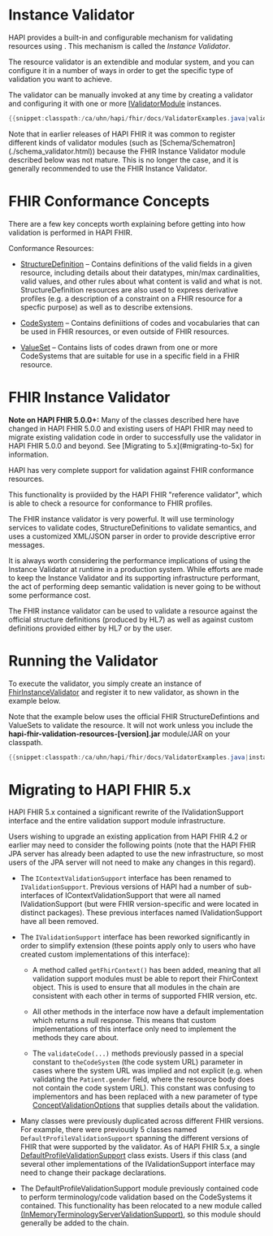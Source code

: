 # Instance Validator

HAPI provides a built-in and configurable mechanism for validating resources using . This mechanism is called the *Instance Validator*.

The resource validator is an extendible and modular system, and you can configure it in a number of ways in order to get the specific type of validation you want to achieve.

The validator can be manually invoked at any time by creating a validator and configuring it with one or more [IValidatorModule](/hapi-fhir/apidocs/hapi-fhir-base/ca/uhn/fhir/validation/IValidatorModule.html) instances.

```java
{{snippet:classpath:/ca/uhn/hapi/fhir/docs/ValidatorExamples.java|validationIntro}}
```
<div class="doc_info_bubble">
    Note that in earlier releases of HAPI FHIR it was common to register different kinds of validator modules (such as [Schema/Schematron](./schema_validator.html)) because the FHIR Instance Validator module described below was not mature. This is no longer the case, and it is generally recommended to use the FHIR Instance Validator. 
</div>

# FHIR Conformance Concepts

There are a few key concepts worth explaining before getting into how validation is performed in HAPI FHIR.

Conformance Resources:

* [StructureDefinition](http://hl7.org/fhir/structuredefinition.html) &ndash; Contains definitions of the valid fields in a given resource, including details about their datatypes, min/max cardinalities, valid values, and other rules about what content is valid and what is not. StructureDefinition resources are also used to express derivative profiles (e.g. a description of a constraint on a FHIR resource for a specfic purpose) as well as to describe extensions. 

* [CodeSystem](http://hl7.org/fhir/codesystem.html) &ndash; Contains definiitions of codes and vocabularies that can be used in FHIR resources, or even outside of FHIR resources.

* [ValueSet](http://hl7.org/fhir/valueset.html) &ndash; Contains lists of codes drawn from one or more CodeSystems that are suitable for use in a specific field in a FHIR resource.  


# FHIR Instance Validator

<div class="doc_info_bubble">
    <b>Note on HAPI FHIR 5.0.0+:</b> Many of the classes described here have changed in HAPI FHIR 5.0.0 and
    existing users of HAPI FHIR may need to migrate existing validation code in order to successfully use the validator
    in HAPI FHIR 5.0.0 and beyond. See [Migrating to 5.x](#migrating-to-5x) for information.
</div>

HAPI has very complete support for validation against FHIR conformance resources.

This functionality is proviided by the HAPI FHIR "reference validator", which is able
to check a resource for conformance to FHIR profiles.

The FHIR instance validator is very powerful. It will use terminology services to validate codes, StructureDefinitions to validate semantics, and uses a customized XML/JSON parser in order to provide descriptive error messages.

It is always worth considering the performance implications of using the Instance Validator at runtime in a production system. While efforts are made to keep the Instance Validator and its supporting infrastructure performant, the act of performing deep semantic validation is never going to be without some performance cost.    

The FHIR instance validator can be used to validate a resource against the
official structure definitions (produced by HL7) as well as against custom
definitions provided either by HL7 or by the user.

# Running the Validator

To execute the validator, you simply create an instance of [FhirInstanceValidator](/hapi-fhir/apidocs/hapi-fhir-validation/org/hl7/fhir/r4/hapi/validation/FhirInstanceValidator.html) and register it to new validator, as shown in the example below.

Note that the example below uses the official FHIR StructureDefintions and ValueSets
to validate the resource. It will not work unless you include the
**hapi-fhir-validation-resources-[version].jar** module/JAR on your classpath.

```java
{{snippet:classpath:/ca/uhn/hapi/fhir/docs/ValidatorExamples.java|instanceValidator}}
```

<a name="migrating-to-5x"></a>

# Migrating to HAPI FHIR 5.x

HAPI FHIR 5.x contained a significant rewrite of the IValidationSupport interface and the entire validation support module infrastructure.

Users wishing to upgrade an existing application from HAPI FHIR 4.2 or earlier may need to consider the following points (note that the HAPI FHIR JPA server has already been adapted to use the new infrastructure, so most users of the JPA server will not need to make any changes in this regard).

* The `IContextValidationSupport` interface has been renamed to `IValidationSupport`. Previous versions of HAPI had a number of sub-interfaces of IContextValidationSupport that were all named IValidationSupport (but were FHIR version-specific and were located in distinct packages). These previous interfaces named IValidationSupport have all been removed.

* The `IValidationSupport` interface has been reworked significantly in order to simplify extension (these points apply only to users who have created custom implementations of this interface):

   * A method called `getFhirContext()` has been added, meaning that all validation support modules must be able to report their FhirContext object. This is used to ensure that all modules in the chain are consistent with each other in terms of supported FHIR version, etc.

   * All other methods in the interface now have a default implementation which returns a null response. This means that custom implementations of this interface only need to implement the methods they care about.

   * The `validateCode(...)` methods previously passed in a special constant to `theCodeSystem` (the code system URL) parameter in cases where the system URL was implied and not explicit (e.g. when validating the `Patient.gender` field, where the resource body does not contain the code system URL). This constant was confusing to implementors and has been replaced with a new parameter of type [ConceptValidationOptions](/hapi-fhir/apidocs/hapi-fhir-base/ca/uhn/fhir/context/support/ConceptValidationOptions.html) that supplies details about the validation.

* Many classes were previously duplicated across different FHIR versions. For example, there were previously 5 classes named `DefaultProfileValidationSupport` spanning the different versions of FHIR that were supported by the validator. As of HAPI FHIR 5.x, a single [DefaultProfileValidationSupport](/hapi-fhir/apidocs/hapi-fhir-base/undefined/ca/uhn/fhir/context/support/DefaultProfileValidationSupport.html) class exists. Users if this class (and several other implementations of the IValidationSupport interface may need to change their package declarations.

* The DefaultProfileValidationSupport module previously contained code to perform terminology/code validation based on the CodeSystems it contained. This functionality has been relocated to a new module called [(InMemoryTerminologyServerValidationSupport)](/hapi-fhir/apidocs/hapi-fhir-validation/org/hl7/fhir/common/hapi/validation/InMemoryTerminologyServerValidationSupport.html), so this module should generally be added to the chain.




